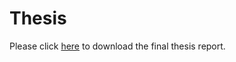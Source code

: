 # Thesis

Please click [here](images/spatiotemporal_wildlife_classification_version_2_v2_website.pdf) to download the 
final thesis report. 